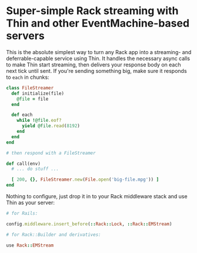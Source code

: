 # Super-simple Rack streaming with Thin and other EventMachine-based servers

This is the absolute simplest way to turn any Rack app into a streaming- and deferrable-capable service using Thin.
It handles the necessary async calls to make Thin start streaming, then delivers your
response body on each next tick until sent. If you're sending something big, make sure it responds to `each`
in chunks:

``` ruby
class FileStreamer
  def initialize(file)
    @file = file
  end

  def each
    while !@file.eof?
      yield @file.read(8192)
    end
  end
end

# then respond with a FileStreamer

def call(env)
  # ... do stuff ...

  [ 200, {}, FileStreamer.new(File.open('big-file.mpg')) ]
end
```

Nothing to configure, just drop it in to your Rack middleware stack and
use Thin as your server:

``` ruby
# for Rails:

config.middleware.insert_before(::Rack::Lock, ::Rack::EMStream)

# for Rack::Builder and derivatives:

use Rack::EMStream
```

